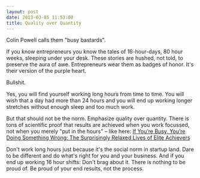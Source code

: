 ```yaml
---
layout: post
date: 2013-03-05 11:53:00
title: Quality over Quantity
---
```

Colin Powell calls them "busy bastards".

If you know entrepreneurs you know the tales of 16-hour-days, 80 hour weeks, sleeping under your desk. These stories are hushed, not told, to preserve the aura of awe. Entrepreneurs wear them as badges of honor. It's their version of the purple heart.

Bullshit.

Yes, you will find yourself working long hours from time to time. You will wish that a day had more than 24 hours and you will end up working longer stretches without enough sleep and too much work.

But that should not be the norm. Emphasize quality over quantity. There is tons of scientific proof that results are achieved when you work focussed, not when you merely "put in the hours" – like here: [If You’re Busy, You’re Doing Something Wrong: The Surprisingly Relaxed Lives of Elite Achievers](http://calnewport.com/blog/2011/11/11/if-youre-busy-youre-doing-something-wrong-the-surprisingly-relaxed-lives-of-elite-achievers/)

Don't work long hours just because it's the social norm in startup land. Dare to be different and do what's right for you and your business. And if you end up working 16 hour shifts: Don't brag about it. There is nothing to be proud of. Be proud of your end results, not the process.